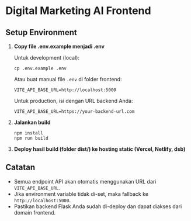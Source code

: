 # Digital Marketing AI Frontend

## Setup Environment

1. **Copy file .env.example menjadi .env**
   
   Untuk development (local):
   ```
   cp .env.example .env
   ```
   Atau buat manual file `.env` di folder frontend:
   ```
   VITE_API_BASE_URL=http://localhost:5000
   ```

   Untuk production, isi dengan URL backend Anda:
   ```
   VITE_API_BASE_URL=https://your-backend-url.com
   ```

2. **Jalankan build**
   ```
   npm install
   npm run build
   ```

3. **Deploy hasil build (folder dist/) ke hosting static (Vercel, Netlify, dsb)**

## Catatan
- Semua endpoint API akan otomatis menggunakan URL dari `VITE_API_BASE_URL`.
- Jika environment variable tidak di-set, maka fallback ke `http://localhost:5000`.
- Pastikan backend Flask Anda sudah di-deploy dan dapat diakses dari domain frontend.
